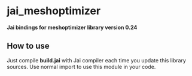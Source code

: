 # jai_meshoptimizer
**Jai bindings for meshoptimizer library version 0.24**

## How to use
Just compile **build.jai** with Jai compiler each time you update this library sources. Use normal import to use this module in your code.
